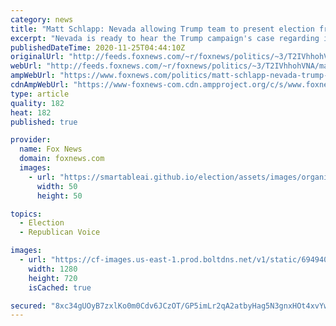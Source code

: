 ```yaml
---
category: news
title: "Matt Schlapp: Nevada allowing Trump team to present election fraud case 'a great step'"
excerpt: "Nevada is ready to hear the Trump campaign's case regarding illegal balloting allegations in Clark County, American Conservative Union chairman Matt Schlapp told “Hannity” Tuesday night."
publishedDateTime: 2020-11-25T04:44:10Z
originalUrl: "http://feeds.foxnews.com/~r/foxnews/politics/~3/T2IVhhohVNA/matt-schlapp-nevada-trump-2020-campaign-voter-fraud-evidence"
webUrl: "http://feeds.foxnews.com/~r/foxnews/politics/~3/T2IVhhohVNA/matt-schlapp-nevada-trump-2020-campaign-voter-fraud-evidence"
ampWebUrl: "https://www.foxnews.com/politics/matt-schlapp-nevada-trump-2020-campaign-voter-fraud-evidence.amp"
cdnAmpWebUrl: "https://www-foxnews-com.cdn.ampproject.org/c/s/www.foxnews.com/politics/matt-schlapp-nevada-trump-2020-campaign-voter-fraud-evidence.amp"
type: article
quality: 182
heat: 182
published: true

provider:
  name: Fox News
  domain: foxnews.com
  images:
    - url: "https://smartableai.github.io/election/assets/images/organizations/foxnews.com-50x50.jpg"
      width: 50
      height: 50

topics:
  - Election
  - Republican Voice

images:
  - url: "https://cf-images.us-east-1.prod.boltdns.net/v1/static/694940094001/6a39d9ca-7e33-421e-862b-e0365bb7572a/56154299-b3ae-4b7d-8280-f85802fb865c/1280x720/match/image.jpg"
    width: 1280
    height: 720
    isCached: true

secured: "8xc34gUOyB7zxlKo0m0Cdv6JCzOT/GP5imLr2qA2atbyHag5N3gnxHOt4xvYwYVigkAuIXKCJeKlQFHGLZzbpLHM5h0I+ptv7HsuupTu3NVqUOob2dWuwa2m/imfVnn3VxNiNQa1IeCIztjsJIpDoOP8nM0biLnhZP5L8KtW/ZTg9vqRMWFwqw09Hf+EBUfxBJy/gaq8/rY40d2Y1sYc1vrfvZV07Fm0FDVnsIHTdZv30JF+6QSQ0jVN7ccZxsaVTmPP1k33UV+kGw1/gpDOVYSu7pDADVHS33e8KKDbolDWDif0KszIAdtDaa1rpODFYZRgy/DYnCzlr6uP8Mj65K33yZZbrP9bMBSRKJAMQrA=;AqCsqVaaoZxWBtYYLTXXYQ=="
---
```


